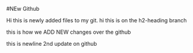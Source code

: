 #NEw Github

Hi this is newly added files to my git.
hi this is on the h2-heading branch

this is how we ADD NEW changes over the github

this is newline 2nd update on github

